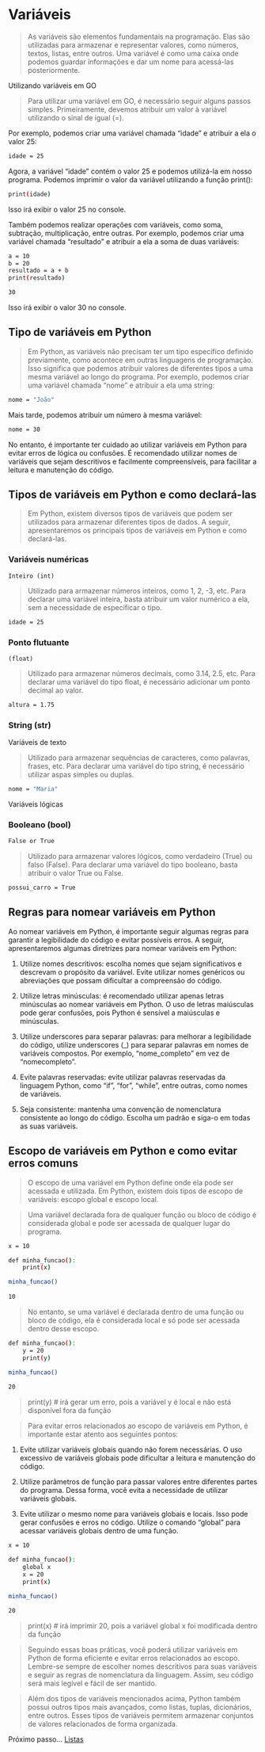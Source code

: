# Variáveis

> As variáveis são elementos fundamentais na programação. Elas são utilizadas para armazenar e representar valores, como números, textos, listas, entre outros. Uma variável é como uma caixa onde podemos guardar informações e dar um nome para acessá-las posteriormente.

Utilizando variáveis em GO

> Para utilizar uma variável em GO, é necessário seguir alguns passos simples. Primeiramente, devemos atribuir um valor à variável utilizando o sinal de igual (=). 

Por exemplo, podemos criar uma variável chamada “idade” e atribuir a ela o valor 25:

```bash
idade = 25
```

Agora, a variável “idade” contém o valor 25 e podemos utilizá-la em nosso programa. Podemos imprimir o valor da variável utilizando a função print():

```bash
print(idade)
```

Isso irá exibir o valor 25 no console. 

Também podemos realizar operações com variáveis, como soma, subtração, multiplicação, entre outras. Por exemplo, podemos criar uma variável chamada “resultado” e atribuir a ela a soma de duas variáveis:

```bash
a = 10
b = 20
resultado = a + b
print(resultado)

30
```
Isso irá exibir o valor 30 no console.

## Tipo de variáveis em Python

> Em Python, as variáveis não precisam ter um tipo específico definido previamente, como acontece em outras linguagens de programação. Isso significa que podemos atribuir valores de diferentes tipos a uma mesma variável ao longo do programa. Por exemplo, podemos criar uma variável chamada “nome” e atribuir a ela uma string:

```bash
nome = "João"
```

Mais tarde, podemos atribuir um número à mesma variável:

```bash
nome = 30
```

No entanto, é importante ter cuidado ao utilizar variáveis em Python para evitar erros de lógica ou confusões. É recomendado utilizar nomes de variáveis que sejam descritivos e facilmente compreensíveis, para facilitar a leitura e manutenção do código.

## Tipos de variáveis em Python e como declará-las

> Em Python, existem diversos tipos de variáveis que podem ser utilizados para armazenar diferentes tipos de dados. A seguir, apresentaremos os principais tipos de variáveis em Python e como declará-las.

### Variáveis numéricas

    Inteiro (int)

> Utilizado para armazenar números inteiros, como 1, 2, -3, etc. Para declarar uma variável inteira, basta atribuir um valor numérico a ela, sem a necessidade de especificar o tipo.

```bash
idade = 25
```

### Ponto flutuante 

    (float)

> Utilizado para armazenar números decimais, como 3.14, 2.5, etc. Para declarar uma variável do tipo float, é necessário adicionar um ponto decimal ao valor.

```bash
altura = 1.75
```

### String (str)

Variáveis de texto

> Utilizado para armazenar sequências de caracteres, como palavras, frases, etc. Para declarar uma variável do tipo string, é necessário utilizar aspas simples ou duplas.

```bash
nome = "Maria"
```

Variáveis lógicas

### Booleano (bool)

```bash
False or True
```

> Utilizado para armazenar valores lógicos, como verdadeiro (True) ou falso (False). Para declarar uma variável do tipo booleano, basta atribuir o valor True ou False.

```bash
possui_carro = True
```

## Regras para nomear variáveis em Python
Ao nomear variáveis em Python, é importante seguir algumas regras para garantir a legibilidade do código e evitar possíveis erros. A seguir, apresentaremos algumas diretrizes para nomear variáveis em Python:

1. Utilize nomes descritivos: escolha nomes que sejam significativos e descrevam o propósito da variável. Evite utilizar nomes genéricos ou abreviações que possam dificultar a compreensão do código.

2. Utilize letras minúsculas: é recomendado utilizar apenas letras minúsculas ao nomear variáveis em Python. O uso de letras maiúsculas pode gerar confusões, pois Python é sensível a maiúsculas e minúsculas.

3. Utilize underscores para separar palavras: para melhorar a legibilidade do código, utilize underscores (_) para separar palavras em nomes de variáveis compostos. Por exemplo, “nome_completo” em vez de “nomecompleto”.

4. Evite palavras reservadas: evite utilizar palavras reservadas da linguagem Python, como “if”, “for”, “while”, entre outras, como nomes de variáveis.

5. Seja consistente: mantenha uma convenção de nomenclatura consistente ao longo do código. Escolha um padrão e siga-o em todas as suas variáveis.

## Escopo de variáveis em Python e como evitar erros comuns

> O escopo de uma variável em Python define onde ela pode ser acessada e utilizada. Em Python, existem dois tipos de escopo de variáveis: escopo global e escopo local.

> Uma variável declarada fora de qualquer função ou bloco de código é considerada global e pode ser acessada de qualquer lugar do programa.

```bash
x = 10

def minha_funcao():
    print(x)

minha_funcao()  
    
10
```

> No entanto, se uma variável é declarada dentro de uma função ou bloco de código, ela é considerada local e só pode ser acessada dentro desse escopo.

```bash
def minha_funcao():
    y = 20
    print(y)

minha_funcao()  
    
20
```

> print(y)  # irá gerar um erro, pois a variável y é local e não está disponível fora da função

> Para evitar erros relacionados ao escopo de variáveis em Python, é importante estar atento aos seguintes pontos:

1. Evite utilizar variáveis globais quando não forem necessárias. O uso excessivo de variáveis globais pode dificultar a leitura e manutenção do código.

2. Utilize parâmetros de função para passar valores entre diferentes partes do programa. Dessa forma, você evita a necessidade de utilizar variáveis globais.

3. Evite utilizar o mesmo nome para variáveis globais e locais. Isso pode gerar confusões e erros no código.
Utilize o comando “global” para acessar variáveis globais dentro de uma função.

```bash
x = 10

def minha_funcao():        
    global x    
    x = 20    
    print(x)

minha_funcao()
    
20
```

> print(x)  # irá imprimir 20, pois a variável global x foi modificada dentro da função

> Seguindo essas boas práticas, você poderá utilizar variáveis em Python de forma eficiente e evitar erros relacionados ao escopo. Lembre-se sempre de escolher nomes descritivos para suas variáveis e seguir as regras de nomenclatura da linguagem. Assim, seu código será mais legível e fácil de ser mantido.

> Além dos tipos de variáveis mencionados acima, Python também possui outros tipos mais avançados, como listas, tuplas, dicionários, entre outros. Esses tipos de variáveis permitem armazenar conjuntos de valores relacionados de forma organizada.

Próximo passo... [Listas](listas.md)
